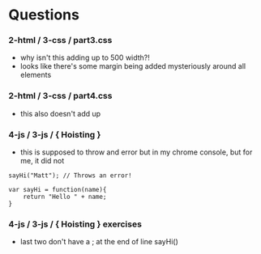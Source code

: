 # Questions 

### 2-html / 3-css / part3.css 

* why isn't this adding up to 500 width?!
* looks like there's some margin being added mysteriously around all elements

### 2-html / 3-css / part4.css 

* this also doesn't add up

### 4-js / 3-js / { Hoisting }

* this is supposed to throw and error but in my chrome console, but for me, it did not

~~~~
sayHi("Matt"); // Throws an error!

var sayHi = function(name){
    return "Hello " + name;
}
~~~~

### 4-js / 3-js / { Hoisting } exercises

* last two don't have a ; at the end of line sayHi()









